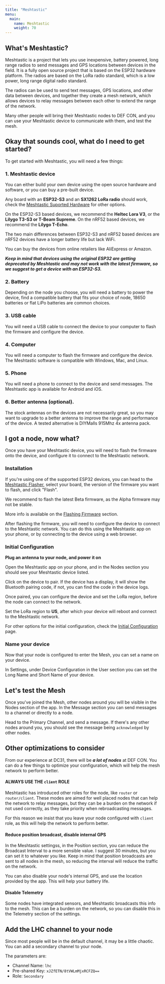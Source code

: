 ```yaml
---
title: "Meshtastic"
menu:
  main:
    name: Meshtastic
    weight: 70
---
```


## What's Meshtastic?

Meshtastic is a project that lets you use inexpensive, battery powered, long range radios to send messages and GPS locations between devices in the field. It is a fully open source project that is based on the ESP32 hardware platform. The radios are based on the LoRa radio standard, which is a low power, long range digital radio standard. 

The radios can be used to send text messages, GPS locations, and other data between devices, and together they create a mesh network, which allows devices to relay messages between each other to extend the range of the network.

Many other people will bring their Meshtastic nodes to DEF CON, and you can use your Meshtastic device to communicate with them, and test the mesh.

## Okay that sounds cool, what do I need to get started?

To get started with Meshtastic, you will need a few things:

### 1. Meshtastic device

You can either build your own device using the open source hardware and software, or you can buy a pre-built device. 

Any board with an **ESP32-S3** and an **SX1262 LoRa radio** should work, check the [Meshtastic Suported Hardware](https://meshtastic.org/docs/hardware/devices/) for other options. 

On the ESP32-S3 based devices, we recommend the **Heltec Lora V3**, or the **Lilygo T3-S3 or T-Beam Supreme**. On the nRF52 based devices, we recommend the **Lilygo T-Echo**.

The two main differences between ESP32-S3 and nRF52 based devices are nRF52 devices have a longer battery life but lack WiFi.

You can buy the devices from online retailers like AliExpress or Amazon.

***Keep in mind that devices using the original ESP32 are getting deprecated by Meshtastic and may not work with the latest firmware, so we suggest to get a device with an ESP32-S3.***

### 2. Battery

Depending on the node you choose, you will need a battery to power the device, find a compatible battery that fits your choice of node, 18650 batteries or flat LiPo batteries are common choices.

### 3. USB cable

You will need a USB cable to connect the device to your computer to flash the firmware and configure the device.

### 4. Computer

You will need a computer to flash the firmware and configure the device. The Meshtastic software is compatible with Windows, Mac, and Linux.

### 5. Phone

You will need a phone to connect to the device and send messages. The Meshtastic app is available for Android and iOS.

### 6. Better antenna (optional). 

The stock antennas on the devices are not necessarily great, so you may want to upgrade to a better antenna to improve the range and performance of the device. A tested alternative is DIYMalls 915Mhz 4x antenna pack.

## I got a node, now what?

Once you have your Meshtastic device, you will need to flash the firmware onto the device, and configure it to connect to the Meshtastic network.

### Installation

If you're using one of the supported ESP32 devices, you can head to the [Meshtastic Flasher](https://flasher.meshtastic.org/), select your board, the version of the firmware you want to flash, and click "Flash". 

We recommend to flash the latest Beta firmware, as the Alpha firmware may not be stable.

More info is available on the [Flashing Firmware](https://meshtastic.org/docs/getting-started/flashing-firmware/esp32/) section.

After flashing the firmware, you will need to configure the device to connect to the Meshtastic network. You can do this using the Meshtastic app on your phone, or by connecting to the device using a web browser.

### Initial Configuration

**Plug an antenna to your node, and power it on**

Open the Meshtastic app on your phone, and in the Nodes section you should see your Meshtastic device listed.

Click on the device to pair. If the device has a display, it will show the Bluetooth pairing code, if not, you can find the code in the device logs.

Once paired, you can configure the device and set the LoRa region, before the node can connect to the network.

Set the LoRa region to **US**, after which your device will reboot and connect to the Meshtastic network.

For other options for the initial configuration, check the [Initial Configuration](https://meshtastic.org/docs/getting-started/initial-config/) page.

### Name your device

Now that your node is configured to enter the Mesh, you can set a name on your device.

In Settings, under Device Configuration in the User section you can set the Long Name and Short Name of your device. 

## Let's test the Mesh

Once you've joined the Mesh, other nodes around you will be visible in the Nodes section of the app. In the Message section you can send messages to a channel or directly to a node. 

Head to the Primary Channel, and send a message. If there's any other nodes around you, you should see the message being `acknowledged` by other nodes. 


## Other optimizations to consider

From our experience at DC31, there will be ***a lot of nodes*** at DEF CON. You can do a few things to optimize your configuration, which will help the mesh network to perform better.

#### ALWAYS USE THE `client` ROLE

Meshtastic has introduced other roles for the node, like `router` or `router/client`. These modes are aimed for well placed nodes that can help the network to relay messages, but they can be a burden on the network if not used correctly, as they take priority when rebroadcasting messages.

For this reason we insist that you leave your node configured with `client` role, as this will help the network to perform better.

#### Reduce position broadcast, disable internal GPS

In the Meshtastic settingss, in the Position section, you can reduce the Broadcast Interval to a more sensible value. I suggest 30 minutes, but you can set it to whatever you like. Keep in mind that position broadcasts are sent to all nodes in the mesh, so reducing the interval will reduce the traffic on the network.

You can also disable your node's internal GPS, and use the location provided by the app. This will help your battery life.

#### Disable Telemetry

Some nodes have integrated sensors, and Meshtastic broadcasts this info to the mesh. This can be a burden on the network, so you can disable this in the Telemetry section of the settings.


## Add the LHC channel to your node

Since most people will be in the default channel, it may be a little chaotic. You can add a secondary channel to your node.

The parameters are:
 
- Channel Name: `lhc`
- Pre-shared Key: `xJZfETN/8tVWLmMjxRCFZQ==`
- Role: `Secondary`


